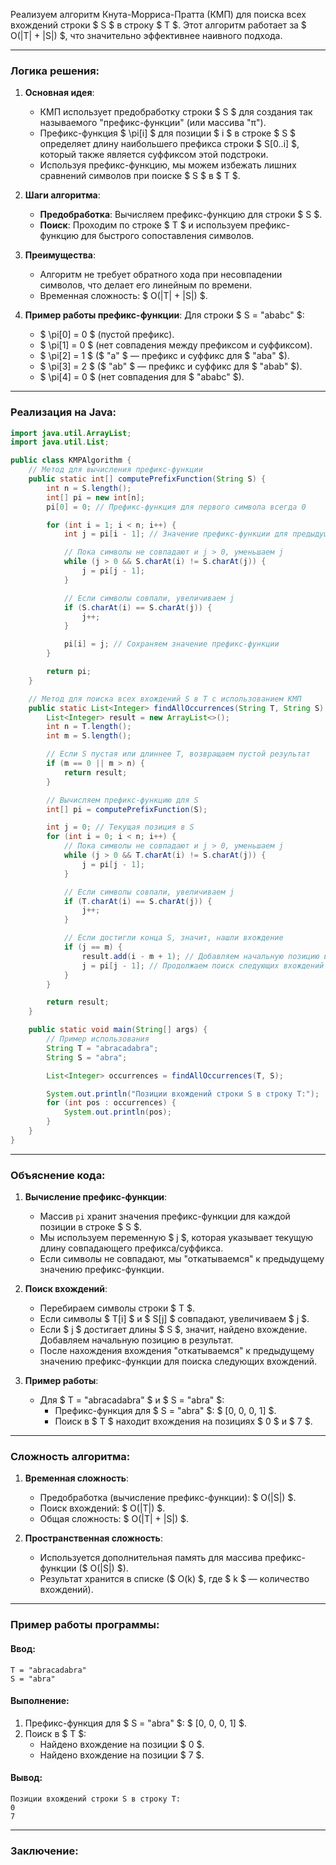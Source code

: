 Реализуем алгоритм Кнута-Морриса-Пратта (КМП) для поиска всех вхождений строки $ S $ в строку $ T $. Этот алгоритм работает за $ O(|T| + |S|) $, что значительно эффективнее наивного подхода.

---

### **Логика решения:**

1. **Основная идея**:
   - КМП использует предобработку строки $ S $ для создания так называемого "префикс-функции" (или массива "π").
   - Префикс-функция $ \pi[i] $ для позиции $ i $ в строке $ S $ определяет длину наибольшего префикса строки $ S[0..i] $, который также является суффиксом этой подстроки.
   - Используя префикс-функцию, мы можем избежать лишних сравнений символов при поиске $ S $ в $ T $.

2. **Шаги алгоритма**:
   - **Предобработка**: Вычисляем префикс-функцию для строки $ S $.
   - **Поиск**: Проходим по строке $ T $ и используем префикс-функцию для быстрого сопоставления символов.

3. **Преимущества**:
   - Алгоритм не требует обратного хода при несовпадении символов, что делает его линейным по времени.
   - Временная сложность: $ O(|T| + |S|) $.

4. **Пример работы префикс-функции**:
   Для строки $ S = "ababc" $:
   - $ \pi[0] = 0 $ (пустой префикс).
   - $ \pi[1] = 0 $ (нет совпадения между префиксом и суффиксом).
   - $ \pi[2] = 1 $ ($ "a" $ — префикс и суффикс для $ "aba" $).
   - $ \pi[3] = 2 $ ($ "ab" $ — префикс и суффикс для $ "abab" $).
   - $ \pi[4] = 0 $ (нет совпадения для $ "ababc" $).

---

### **Реализация на Java:**

```java
import java.util.ArrayList;
import java.util.List;

public class KMPAlgorithm {
    // Метод для вычисления префикс-функции
    public static int[] computePrefixFunction(String S) {
        int n = S.length();
        int[] pi = new int[n];
        pi[0] = 0; // Префикс-функция для первого символа всегда 0

        for (int i = 1; i < n; i++) {
            int j = pi[i - 1]; // Значение префикс-функции для предыдущего символа

            // Пока символы не совпадают и j > 0, уменьшаем j
            while (j > 0 && S.charAt(i) != S.charAt(j)) {
                j = pi[j - 1];
            }

            // Если символы совпали, увеличиваем j
            if (S.charAt(i) == S.charAt(j)) {
                j++;
            }

            pi[i] = j; // Сохраняем значение префикс-функции
        }

        return pi;
    }

    // Метод для поиска всех вхождений S в T с использованием КМП
    public static List<Integer> findAllOccurrences(String T, String S) {
        List<Integer> result = new ArrayList<>();
        int n = T.length();
        int m = S.length();

        // Если S пустая или длиннее T, возвращаем пустой результат
        if (m == 0 || m > n) {
            return result;
        }

        // Вычисляем префикс-функцию для S
        int[] pi = computePrefixFunction(S);

        int j = 0; // Текущая позиция в S
        for (int i = 0; i < n; i++) {
            // Пока символы не совпадают и j > 0, уменьшаем j
            while (j > 0 && T.charAt(i) != S.charAt(j)) {
                j = pi[j - 1];
            }

            // Если символы совпали, увеличиваем j
            if (T.charAt(i) == S.charAt(j)) {
                j++;
            }

            // Если достигли конца S, значит, нашли вхождение
            if (j == m) {
                result.add(i - m + 1); // Добавляем начальную позицию вхождения
                j = pi[j - 1]; // Продолжаем поиск следующих вхождений
            }
        }

        return result;
    }

    public static void main(String[] args) {
        // Пример использования
        String T = "abracadabra";
        String S = "abra";

        List<Integer> occurrences = findAllOccurrences(T, S);

        System.out.println("Позиции вхождений строки S в строку T:");
        for (int pos : occurrences) {
            System.out.println(pos);
        }
    }
}
```

---

### **Объяснение кода:**

1. **Вычисление префикс-функции**:
   - Массив `pi` хранит значения префикс-функции для каждой позиции в строке $ S $.
   - Мы используем переменную $ j $, которая указывает текущую длину совпадающего префикса/суффикса.
   - Если символы не совпадают, мы "откатываемся" к предыдущему значению префикс-функции.

2. **Поиск вхождений**:
   - Перебираем символы строки $ T $.
   - Если символы $ T[i] $ и $ S[j] $ совпадают, увеличиваем $ j $.
   - Если $ j $ достигает длины $ S $, значит, найдено вхождение. Добавляем начальную позицию в результат.
   - После нахождения вхождения "откатываемся" к предыдущему значению префикс-функции для поиска следующих вхождений.

3. **Пример работы**:
   - Для $ T = "abracadabra" $ и $ S = "abra" $:
      - Префикс-функция для $ S = "abra" $: $ [0, 0, 0, 1] $.
      - Поиск в $ T $ находит вхождения на позициях $ 0 $ и $ 7 $.

---

### **Сложность алгоритма:**

1. **Временная сложность**:
   - Предобработка (вычисление префикс-функции): $ O(|S|) $.
   - Поиск вхождений: $ O(|T|) $.
   - Общая сложность: $ O(|T| + |S|) $.

2. **Пространственная сложность**:
   - Используется дополнительная память для массива префикс-функции ($ O(|S|) $).
   - Результат хранится в списке ($ O(k) $, где $ k $ — количество вхождений).

---

### **Пример работы программы:**

#### Ввод:
```text
T = "abracadabra"
S = "abra"
```

#### Выполнение:
1. Префикс-функция для $ S = "abra" $: $ [0, 0, 0, 1] $.
2. Поиск в $ T $:
   - Найдено вхождение на позиции $ 0 $.
   - Найдено вхождение на позиции $ 7 $.

#### Вывод:
```text
Позиции вхождений строки S в строку T:
0
7
```

---

### **Заключение:**
